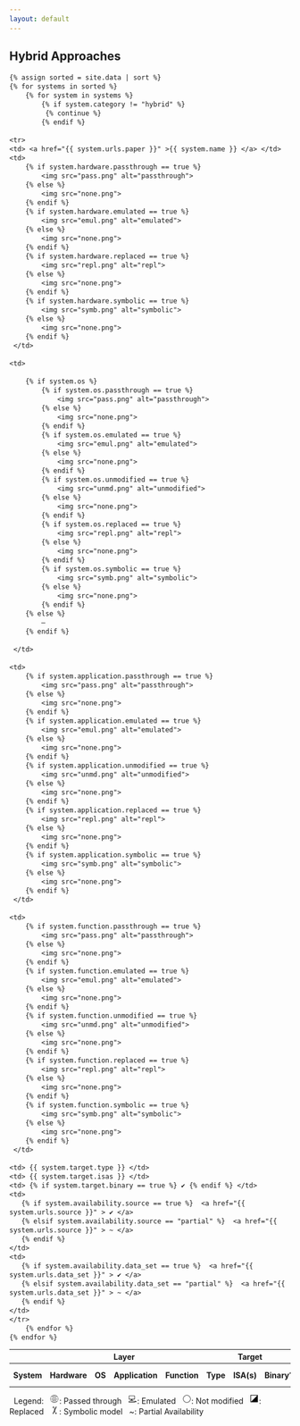 ```yaml
---
layout: default
---
```



## Hybrid Approaches

<table>
  <colgroup span="4"></colgroup>
  <colgroup span="3"></colgroup>
  <colgroup span="2"></colgroup>
  <tr>
  </tr>

  <tr>
    <th colspan="1" scope="colgroup"></th>
    <th colspan="4" scope="colgroup">Layer</th>
    <th colspan="3" scope="colgroup">Target</th>
    <th colspan="2" scope="colgroup">Availability</th>
  </tr>
  <tr>
    <th scope="col">System</th>
    <th scope="col">Hardware</th>
    <th scope="col">OS</th>
    <th scope="col">Application</th>
    <th scope="col">Function</th>
    <th scope="col">Type</th>
    <th scope="col">ISA(s)</th>
    <th scope="col">Binary?</th>
    <th scope="col">Source code</th>
    <th scope="col">Data Set</th>
  </tr>

    {% assign sorted = site.data | sort %}
    {% for systems in sorted %}
        {% for system in systems %}
            {% if system.category != "hybrid" %}
             {% continue %}
            {% endif %}

    <tr>
    <td> <a href="{{ system.urls.paper }}" >{{ system.name }} </a> </td>
    <td>
        {% if system.hardware.passthrough == true %}
            <img src="pass.png" alt="passthrough">
        {% else %}
            <img src="none.png">
        {% endif %}
        {% if system.hardware.emulated == true %}
            <img src="emul.png" alt="emulated">
        {% else %}
            <img src="none.png">
        {% endif %}
        {% if system.hardware.replaced == true %}
            <img src="repl.png" alt="repl">
        {% else %}
            <img src="none.png">
        {% endif %}
        {% if system.hardware.symbolic == true %}
            <img src="symb.png" alt="symbolic">
        {% else %}
            <img src="none.png">
        {% endif %}
     </td>

    <td>

        {% if system.os %}
            {% if system.os.passthrough == true %}
                <img src="pass.png" alt="passthrough">
            {% else %}
                <img src="none.png">
            {% endif %}
            {% if system.os.emulated == true %}
                <img src="emul.png" alt="emulated">
            {% else %}
                <img src="none.png">
            {% endif %}
            {% if system.os.unmodified == true %}
                <img src="unmd.png" alt="unmodified">
            {% else %}
                <img src="none.png">
            {% endif %}
            {% if system.os.replaced == true %}
                <img src="repl.png" alt="repl">
            {% else %}
                <img src="none.png">
            {% endif %}
            {% if system.os.symbolic == true %}
                <img src="symb.png" alt="symbolic">
            {% else %}
                <img src="none.png">
            {% endif %}
        {% else %}
            —
        {% endif %}

     </td>

    <td>
        {% if system.application.passthrough == true %}
            <img src="pass.png" alt="passthrough">
        {% else %}
            <img src="none.png">
        {% endif %}
        {% if system.application.emulated == true %}
            <img src="emul.png" alt="emulated">
        {% else %}
            <img src="none.png">
        {% endif %}
        {% if system.application.unmodified == true %}
            <img src="unmd.png" alt="unmodified">
        {% else %}
            <img src="none.png">
        {% endif %}
        {% if system.application.replaced == true %}
            <img src="repl.png" alt="repl">
        {% else %}
            <img src="none.png">
        {% endif %}
        {% if system.application.symbolic == true %}
            <img src="symb.png" alt="symbolic">
        {% else %}
            <img src="none.png">
        {% endif %}
     </td>

    <td>
        {% if system.function.passthrough == true %}
            <img src="pass.png" alt="passthrough">
        {% else %}
            <img src="none.png">
        {% endif %}
        {% if system.function.emulated == true %}
            <img src="emul.png" alt="emulated">
        {% else %}
            <img src="none.png">
        {% endif %}
        {% if system.function.unmodified == true %}
            <img src="unmd.png" alt="unmodified">
        {% else %}
            <img src="none.png">
        {% endif %}
        {% if system.function.replaced == true %}
            <img src="repl.png" alt="repl">
        {% else %}
            <img src="none.png">
        {% endif %}
        {% if system.function.symbolic == true %}
            <img src="symb.png" alt="symbolic">
        {% else %}
            <img src="none.png">
        {% endif %}
     </td>

    <td> {{ system.target.type }} </td>
    <td> {{ system.target.isas }} </td>
    <td> {% if system.target.binary == true %} ✔️ {% endif %} </td>
    <td>
       {% if system.availability.source == true %}  <a href="{{ system.urls.source }}" > ✔️ </a>
       {% elsif system.availability.source == "partial" %}  <a href="{{ system.urls.source }}" > ~ </a>
       {% endif %}
    </td>
    <td>
       {% if system.availability.data_set == true %}  <a href="{{ system.urls.data_set }}" > ✔️ </a>
       {% elsif system.availability.data_set == "partial" %}  <a href="{{ system.urls.data_set }}" > ~ </a>
       {% endif %}
    </td>
    </tr>
        {% endfor %}
    {% endfor %}


</table>

&nbsp; Legend:
&nbsp; ![passthrough](pass.png): Passed through
&nbsp; ![emulated](emul.png): Emulated
&nbsp; ![unmodified](unmd.png): Not modified
&nbsp; ![replaced](repl.png): Replaced
&nbsp; ![symbolic](symb.png): Symbolic model
&nbsp; ~: Partial Availability
